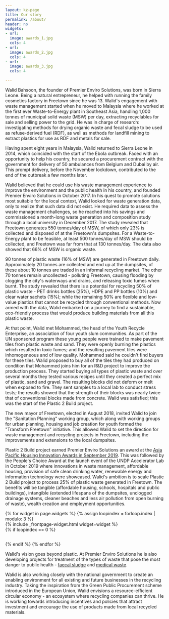 ```yaml
---
layout: kz-page
title: Our story
permalink: /about/
header: no
widgets:
- url: 
  image: awards_1.jpg
  cols: 4
- url: 
  image: awards_2.jpg
  cols: 4
- url: 
  image: awards_3.jpg
  cols: 4

---
```


Walid Bahsoon, the founder of Premier Enviro Solutions, was born in Sierra Leone. 
Being a natural entrepreneur, he helped with running the family cosmetics factory in Freetown since he was 13. 
Walid's engagement with waste management started when he moved to Malaysia where he worked at the first ever Waste-to-Energy plant in Southeast Asia, handling 1,000 tonnes of municipal solid waste (MSW) per day, extracting recyclables for sale and selling power to the grid. 
He was in charge of research: investigating methods for drying organic waste and fecal sludge to be used as refuse-derived fuel (RDF), as well as methods for landfill mining to extract plastics for use as RDF and metals for sale.

Having spent eight years in Malaysia, Walid returned to Sierra Leone in 2014, which coincided with the start of the Ebola outbreak.
Faced with an opportunity to help his country, he secured a procurement contract with the government for delivery of 50 ambulances from Belgium and Dubai by air.
This prompt delivery, before the November lockdown, contributed to the end of the outbreak a few months later.

Walid believed that he could use his waste management experience to improve the environment and the public health in his country, and founded Premier Enviro Solutions in October 2017. 
In his quest to promote solutions most suitable for the local context, Walid looked for waste generation data, only to realize that such data did not exist.
He required data to assess the waste management challenges, so he reached into his savings and commissioned a month-long waste generation and composition study through a local university in December 2017.
The study revealed that Freetown generates 550 tonnes/day of MSW, of which only 23% is collected and disposed of at the Freetown's dumpsites. 
For a Waste-to-Energy plant to be feasible, at least 500 tonnes/day of MSW should be collected, and Freetown was far from that at 130 tonnes/day. 
The data also showed that 66% of MSW is organic waste.

90 tonnes of plastic waste (16% of MSW) are generated in Freetown daily. 
Approximately 20 tonnes are collected and end up at the dumpsites, of these about 10 tonnes are traded in an informal recycling market. 
The other 70 tonnes remain uncollected - polluting Freetown, causing flooding by clogging the city's waterways and drains, and releasing toxic fumes when burnt.
The study revealed that there is a potential for recycling 50% of plastic waste - PET drinks bottles (25%), HDPE and PP bottles (10%) and clear water sachets (15%); while the remaining 50% are flexible and low-value plastics that cannot be recycled through conventional methods. 
Now armed with the data, Walid embarked on a journey to find a sustainable, eco-friendly process that would produce building materials from all this plastic waste.

At that point, Walid met Mohammed, the head of the Youth Recycle Enterprise, an association of four youth slum communities. 
As part of the UN sponsored program these young people were trained to make pavement tiles from plastic waste and sand. 
They were openly burning the plastics which resulted in toxic fumes; and the resulting pavement tiles were inhomogeneous and of low quality.
Mohammed said he couldn't find buyers for these tiles.
Walid proposed to buy all of the tiles they had produced on condition that Mohammed joins him for an R&D project to improve the production process.
They started buying all types of plastic waste and over several months they tested various recipes until they created a perfect mix of plastic, sand and gravel. 
The resulting blocks did not deform or melt when exposed to fire.
They sent samples to a local lab to conduct stress tests; the results showed that the strength of their blocks was nearly twice that of conventional blocks made from concrete. 
Walid was satisfied; this was the start of the Plastic 2 Build project.

The new mayor of Freetown, elected in August 2018, invited Walid to join the "Sanitation Planning" working group, which along with working groups for urban planning, housing and job creation for youth formed the "Transform Freetown" initiative.
This allowed Walid to set the direction for waste management and recycling projects in Freetown, including the improvements and extensions to the local dumpsites.

Plastic 2 Build project earned Premier Enviro Solutions an award at the [Asia Pacific Housing Innovation Awards in September 2019][1]. 
This was followed by the People's Choice Award at the launch event of the UNDP Accelerator Lab in October 2019 where innovations in waste management, affordable housing, provision of safe clean drinking water, renewable energy and information technology were showcased.
Walid's ambition is to scale Plastic 2 Build project to process 25% of plastic waste generated in Freetown. 
The benefits will be tangible (affordable housing, schools, hospitals and public buildings), intangible (extended lifespans of the dumpsites, unclogged drainage systems, cleaner beaches and less air pollution from open burning of waste), wealth creation and employment opportunities. 

<div class="row">
  {% for widget in page.widgets %}
    {% assign loopindex = forloop.index | modulo: 3 %}
    <div id="{{ widget.anchor }}">{% include _frontpage-widget.html widget=widget %}</div>
    {% if loopindex == 0 %}
  <hr style="height:1px; visibility:hidden;" /> <!-- Prevents long first column items from pushing new rows to the right -->
    {% endif %}
  {% endfor %}
</div>

Walid's vision goes beyond plastic.
At Premier Enviro Solutions he is also developing projects for treatment of the types of waste that pose the most danger to public health - [faecal sludge][2] and [medical waste][3]. 


Walid is also working closely with the national government to create an enabling environment for all existing and future businesses in the recycling industry.
Taking the inspiration from the Green Public Procurement scheme introduced in the European Union, Walid envisions a resource-efficient circular economy - an ecosystem where recycling companies can thrive.
He is working towards introducing incentives and policies that attract investment and encourage the use of products made from local recycled materials.

[1]: https://youtu.be/cLl8sMsxtbU&t=69s
[2]: /fs/
[3]: /mw/

